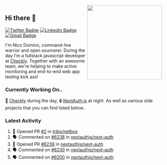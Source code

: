 <img align="right" src="https://user-images.githubusercontent.com/7415984/172472491-91b16eac-fa22-4ecf-92df-d687139fd1f9.gif" width="240" />

## Hi there 👋

[![Twitter Badge](https://img.shields.io/badge/-@ndom91-1ca0f1?style=flat-square&labelColor=1ca0f1&logo=twitter&logoColor=white&link=https://twitter.com/ndom91)](https://twitter.com/ndom91) [![Linkedin Badge](https://img.shields.io/badge/-ndom91-blue?style=flat-square&logo=Linkedin&logoColor=white&link=https://www.linkedin.com/in/ndom91/)](https://www.linkedin.com/in/ndom91/) [![Gmail Badge](https://img.shields.io/badge/-yo@ndo.dev-c14438?style=flat-square&logo=mail.ru&logoColor=white&link=mailto:yo@ndo.dev)](mailto:yo@ndo.dev)

I'm Nico Domino, command-line warrior and open sourcerer. During the day I'm a fullstack javascript developer at [Checkly](https://checklyhq.com). Together with an awesome team, we're helping to make active monitoring and end-to-end web app testing kick ass!

### Currently Working On..

🦝 [Checkly](https://checklyhq.com) during the day, 🔒 [NextAuth.js](https://github.com/nextauthjs/next-auth) at night. As well as various side projects that you can find listed below..

<!--START_SECTION_PROFILE_VIEWS:readme-info-->
<!--END_SECTION_PROFILE_VIEWS:readme-info-->

<!--START_SECTION_DAILY_COMMIT:readme-info-->
<!--END_SECTION_DAILY_COMMIT:readme-info-->

<!--START_SECTION_WEEKLY_COMMIT:readme-info-->
<!--END_SECTION_WEEKLY_COMMIT:readme-info-->

### Latest Activity

<!--START_SECTION:activity-->
1. 💪 Opened PR [#2](https://github.com/tribp/netbox/pull/2) in [tribp/netbox](https://github.com/tribp/netbox)
2. 🗣 Commented on [#6238](https://github.com/nextauthjs/next-auth/issues/6238) in [nextauthjs/next-auth](https://github.com/nextauthjs/next-auth)
3. 💪 Opened PR [#6238](https://github.com/nextauthjs/next-auth/pull/6238) in [nextauthjs/next-auth](https://github.com/nextauthjs/next-auth)
4. 🗣 Commented on [#6230](https://github.com/nextauthjs/next-auth/issues/6230) in [nextauthjs/next-auth](https://github.com/nextauthjs/next-auth)
5. 🗣 Commented on [#6200](https://github.com/nextauthjs/next-auth/issues/6200) in [nextauthjs/next-auth](https://github.com/nextauthjs/next-auth)
<!--END_SECTION:activity-->
